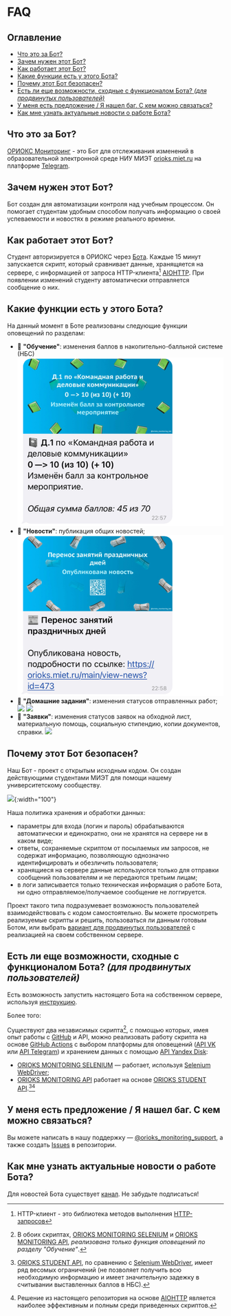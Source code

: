 # FAQ

## Оглавление
* [Что это за Бот?](#что-это-за-бот)
* [Зачем нужен этот Бот?](#зачем-нужен-этот-бот)
* [Как работает этот Бот?](#как-работает-этот-бот)
* [Какие функции есть у этого Бота?](#какие-функции-есть-у-этого-бота)
* [Почему этот Бот безопасен?](#почему-этот-бот-безопасен)
* [Есть ли еще возможности, сходные с функционалом Бота? *(для продвинутых пользователей)*](#есть-ли-еще-возможности-сходные-с-функционалом-бота-для-продвинутых-пользователей)
* [У меня есть предложение / Я нашел баг. С кем можно связаться?](#у-меня-есть-предложение--я-нашел-баг-с-кем-можно-связаться)
* [Как мне узнать актуальные новости о работе Бота?](#как-мне-узнать-актуальные-новости-о-работе-бота)

## Что это за Бот?
[ОРИОКС Мониторинг](https://t.me/orioks_monitoring_bot) - это Бот для отслеживания изменений в образовательной электронной среде НИУ МИЭТ [orioks.miet.ru](https://orioks.miet.ru/) на платформе [Telegram](https://core.telegram.org/bots/api).

## Зачем нужен этот Бот?
Бот создан для автоматизации контроля над учебным процессом. Он помогает студентам удобным способом получать информацию о своей успеваемости и новостях в режиме реального времени. 

## Как работает этот Бот?
Студент авторизируется в ОРИОКС через [Бота](https://t.me/orioks_monitoring_bot). Каждые 15 минут запускается скрипт, который сравнивает данные, хранящяется на сервере, с информацией от запроса HTTP-клиента[^1] [AIOHTTP](https://docs.aiohttp.org/en/stable/). При появлении изменений студенту автоматически отправляется сообщение о них.

## Какие функции есть у этого Бота?
На данный момент в Боте реализованы следующие функции оповещений по разделам:
- 📓 **"Обучение"**: изменения баллов в накопительно-балльной системе (НБС)
  ![](/img/faq/grades.png)
- 📰 **"Новости"**: публикация общих новостей;
  ![](/img/faq/news.png)
- 📝 **"Домашние задания"**: изменения статусов отправленных работ;
  ![](/img/faq/homework1.png) ![](/img/faq/homework2.png)
- 📄 **"Заявки"**: изменения статусов заявок на обходной лист, материальную помощь, социальную стипендию, копии документов, справки.
  ![](/img/faq/requests.png)


## Почему этот Бот безопасен?
Наш Бот - проект с открытым исходным кодом. Он создан действующими студентами МИЭТ для помощи нашему университетскому сообществу.

![](/img/faq/open-source-logo.png){:width="100"}

Наша политика хранения и обработки данных: 

* параметры для входа (логин и пароль) обрабатываются автоматически и единократно, они не хранятся на сервере ни в каком виде;
* ответы, сохраняемые скриптом от посылаемых им запросов, не содержат информацию, позволяющую однозначно идентифицировать и обезличить пользователя;
* хранящиеся на сервере данные используются только для отправки сообщений пользователям и не передаются третьим лицам;
* в логи записывается только техническая информация о работе Бота, ни одно отправляемое/получаемое сообщение не логгируется.

Проект такого типа подразумевает возможность пользователей взаимодействовать с кодом самостоятельно. Вы можете просмотреть реализуемые скрипты и решить, пользоваться ли данным готовым Ботом, или выбрать [вариант для продвинутых пользователей](#есть-ли-еще-возможности-сходные-с-функционалом-бота-для-продвинутых-пользователей) с реализацией на своем собственном сервере. 


## Есть ли еще возможности, сходные с функционалом Бота? *(для продвинутых пользователей)*
Есть возможность запустить настоящего Бота на собственном сервере, используя [инструкцию](https://github.com/orioks-monitoring/bot#настройка-на-собственном-сервере). 

Более того:

Существуют два независимых скрипта[^2], с помощью которых, имея опыт работы с [GitHub](https://github.com/) и API, можно реализовать работу скрипта на основе [GitHub Actions](https://docs.github.com/en/actions) с выбором платформы для оповещений ([API VK](https://dev.vk.com/) или [API Telegram](https://core.telegram.org/bots/api)) и хранением данных с помощью [API Yandex Disk](https://yandex.ru/dev/disk/rest/):
- [ORIOKS MONITORING SELENIUM](https://github.com/llirrikk/orioks-monitoring-selenium) — работает, используя [Selenium WebDriver](https://www.selenium.dev/documentation/webdriver/);
- [ORIOKS MONITORING API](https://github.com/llirrikk/orioks-monitoring-api) работает на основе [ORIOKS STUDENT API](https://orioks.gitlab.io/student-api/).[^3][^4]

## У меня есть предложение / Я нашел баг. С кем можно связаться?
Вы можете написать в нашу поддержку — [@orioks_monitoring_support](https://t.me/orioks_monitoring_support), а также создать [Issues](https://github.com/orioks-monitoring/bot/issues) в репозитории.

## Как мне узнать актуальные новости о работе Бота?
Для новостей Бота существует [канал](https://t.me/orioks_monitoring). Не забудьте подписаться!



[^1]: HTTP-клиент - это библиотека методов выполнения [HTTP-запросов](https://habr.com/ru/post/215117/)

[^2]: В обоих скриптах, [ORIOKS MONITORING SELENIUM](https://github.com/llirrikk/orioks-monitoring-selenium) и [ORIOKS MONITORING API](https://github.com/llirrikk/orioks-monitoring-api), *реализована только функция оповещений по разделу "Обучение"*.

[^3]: [ORIOKS STUDENT API](https://orioks.gitlab.io/student-api/), по сравнению с [Selenium WebDriver](https://www.selenium.dev/documentation/webdriver/), имеет ряд весомых ограничений (не позволяет получить всю необходимую информацию и имеет значительную задежку в считывании выставленных баллов в НБС).

[^4]: Решение из настоящего репозитория на основе [AIOHTTP](https://docs.aiohttp.org/en/stable/) является наиболее эффективным и полным среди приведенных скриптов.
